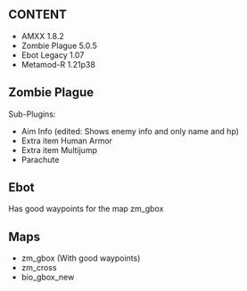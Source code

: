 CONTENT
-
- AMXX 1.8.2
- Zombie Plague 5.0.5
- Ebot Legacy 1.07
- Metamod-R 1.21p38

Zombie Plague
-
Sub-Plugins:
- Aim Info (edited: Shows enemy info and only name and hp)
- Extra item Human Armor
- Extra item Multijump
- Parachute

Ebot
-
Has good waypoints for the map zm_gbox

Maps
-
- zm_gbox (With good waypoints)
- zm_cross
- bio_gbox_new

